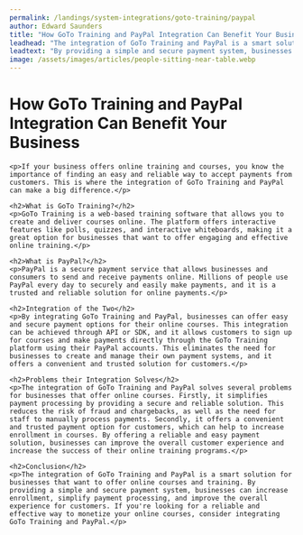 ```yaml
---
permalink: /landings/system-integrations/goto-training/paypal
author: Edward Saunders
title: "How GoTo Training and PayPal Integration Can Benefit Your Business"
leadhead: "The integration of GoTo Training and PayPal is a smart solution for businesses that want to offer online courses and training"
leadtext: "By providing a simple and secure payment system, businesses can increase enrollment, simplify payment processing, and improve the overall experience for customers. If you're looking for a reliable and effective way to monetize your online courses, consider integrating GoTo Training and PayPal."
image: /assets/images/articles/people-sitting-near-table.webp
---
```

<div class="arttext">	<h1>How GoTo Training and PayPal Integration Can Benefit Your Business</h1>
	
	<p>If your business offers online training and courses, you know the importance of finding an easy and reliable way to accept payments from customers. This is where the integration of GoTo Training and PayPal can make a big difference.</p>

	<h2>What is GoTo Training?</h2>
	<p>GoTo Training is a web-based training software that allows you to create and deliver courses online. The platform offers interactive features like polls, quizzes, and interactive whiteboards, making it a great option for businesses that want to offer engaging and effective online training.</p>

	<h2>What is PayPal?</h2>
	<p>PayPal is a secure payment service that allows businesses and consumers to send and receive payments online. Millions of people use PayPal every day to securely and easily make payments, and it is a trusted and reliable solution for online payments.</p>

	<h2>Integration of the Two</h2>
	<p>By integrating GoTo Training and PayPal, businesses can offer easy and secure payment options for their online courses. This integration can be achieved through API or SDK, and it allows customers to sign up for courses and make payments directly through the GoTo Training platform using their PayPal accounts. This eliminates the need for businesses to create and manage their own payment systems, and it offers a convenient and trusted solution for customers.</p>

	<h2>Problems their Integration Solves</h2>
	<p>The integration of GoTo Training and PayPal solves several problems for businesses that offer online courses. Firstly, it simplifies payment processing by providing a secure and reliable solution. This reduces the risk of fraud and chargebacks, as well as the need for staff to manually process payments. Secondly, it offers a convenient and trusted payment option for customers, which can help to increase enrollment in courses. By offering a reliable and easy payment solution, businesses can improve the overall customer experience and increase the success of their online training programs.</p>

	<h2>Conclusion</h2>
	<p>The integration of GoTo Training and PayPal is a smart solution for businesses that want to offer online courses and training. By providing a simple and secure payment system, businesses can increase enrollment, simplify payment processing, and improve the overall experience for customers. If you're looking for a reliable and effective way to monetize your online courses, consider integrating GoTo Training and PayPal.</p>

</div>